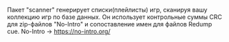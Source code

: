 Пакет "scanner" генерирует списки(плейлисты) игр, сканируя вашу коллекцию игр по базе данных. Он использует контрольные суммы CRC для zip-файлов "No-Intro" и сопоставление имен для файлов Redump cue.
No-Intro -> https://no-intro.org/